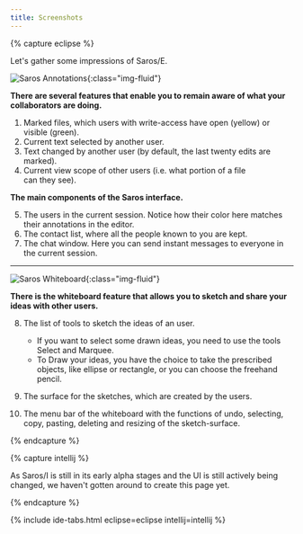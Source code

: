 ```yaml
---
title: Screenshots
---
```


{% capture eclipse %}

Let's gather some impressions of Saros/E.

![Saros
Annotations](images/screenshot_annotated.png){:class="img-fluid"}

**There are several features that enable you to remain aware of what
your collaborators are doing.**

1.  Marked files, which users with write-access have open (yellow) or
    visible (green).
2.  Current text selected by another user.
3.  Text changed by another user (by default, the last twenty edits
    are marked).
4.  Current view scope of other users (i.e. what portion of a
    file can they see).

**The main components of the Saros interface.**

5.  The users in the current session. Notice how their color here
    matches their annotations in the editor.
6.  The contact list, where all the people known to you are kept.
7.  The chat window. Here you can send instant messages to everyone in
    the current session.

------------------------------------------------------------------------

![Saros
Whiteboard](images/screenshot_whiteboard.png){:class="img-fluid"}

**There is the whiteboard feature that allows you to sketch and share
your ideas with other users.**

8.  The list of tools to sketch the ideas of an user.
    -   If you want to select some drawn ideas, you need to use the
        tools Select and Marquee.
    -   To Draw your ideas, you have the choice to take the prescribed
        objects, like ellipse or rectangle, or you can choose the
        freehand pencil.

9.  The surface for the sketches, which are created by the users.
10. The menu bar of the whiteboard with the functions of undo,
    selecting, copy, pasting, deleting and resizing of
    the sketch-surface.

{% endcapture %}

{% capture intellij %}

As Saros/I is still in its early alpha stages and the UI is still actively being changed, we haven't gotten around to create this page yet.

{% endcapture %}

{% include ide-tabs.html eclipse=eclipse intellij=intellij %}
